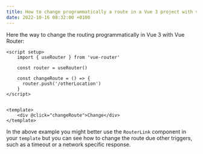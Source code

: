```yaml
---
title: How to change programmatically a route in a Vue 3 project with vue-router
date: 2022-10-16 08:32:00 +0100
---
```




Here the way to change the routing programmatically in Vue 3 with Vue Router:

```vue
<script setup>
    import { useRouter } from 'vue-router'

    const router = useRouter()
    
    const changeRoute = () => {
      router.push('/otherLocation')
    }
</script>


<template>
	<div @click="changeRoute">Change</div>
</template>
```

In the above example you might better use the `RouterLink` component in your `template` but you can see how to change the route due other triggers, such as a timeout or a network specific response.